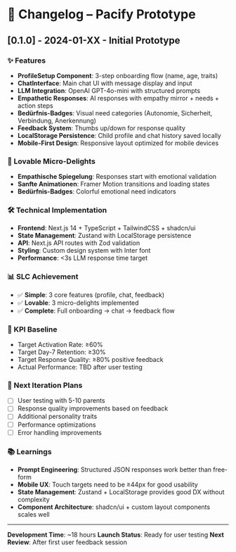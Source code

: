 # 📝 Changelog – Pacify Prototype

## [0.1.0] - 2024-01-XX - Initial Prototype

### ✨ Features
- **ProfileSetup Component**: 3-step onboarding flow (name, age, traits)
- **ChatInterface**: Main chat UI with message display and input
- **LLM Integration**: OpenAI GPT-4o-mini with structured prompts
- **Empathetic Responses**: AI responses with empathy mirror + needs + action steps
- **Bedürfnis-Badges**: Visual need categories (Autonomie, Sicherheit, Verbindung, Anerkennung)
- **Feedback System**: Thumbs up/down for response quality
- **LocalStorage Persistence**: Child profile and chat history saved locally
- **Mobile-First Design**: Responsive layout optimized for mobile devices

### 🎨 Lovable Micro-Delights
- **Empathische Spiegelung**: Responses start with emotional validation
- **Sanfte Animationen**: Framer Motion transitions and loading states
- **Bedürfnis-Badges**: Colorful emotional need indicators

### 🛠️ Technical Implementation
- **Frontend**: Next.js 14 + TypeScript + TailwindCSS + shadcn/ui
- **State Management**: Zustand with LocalStorage persistence
- **API**: Next.js API routes with Zod validation
- **Styling**: Custom design system with Inter font
- **Performance**: <3s LLM response time target

### 📊 SLC Achievement
- ✅ **Simple**: 3 core features (profile, chat, feedback)
- ✅ **Lovable**: 3 micro-delights implemented
- ✅ **Complete**: Full onboarding → chat → feedback flow

### 🎯 KPI Baseline
- Target Activation Rate: ≥60%
- Target Day-7 Retention: ≥30%
- Target Response Quality: ≥80% positive feedback
- Actual Performance: TBD after user testing

### 🔄 Next Iteration Plans
- [ ] User testing with 5-10 parents
- [ ] Response quality improvements based on feedback
- [ ] Additional personality traits
- [ ] Performance optimizations
- [ ] Error handling improvements

### 📚 Learnings
- **Prompt Engineering**: Structured JSON responses work better than free-form
- **Mobile UX**: Touch targets need to be ≥44px for good usability
- **State Management**: Zustand + LocalStorage provides good DX without complexity
- **Component Architecture**: shadcn/ui + custom layout components scales well

---

**Development Time**: ~18 hours
**Launch Status**: Ready for user testing
**Next Review**: After first user feedback session 